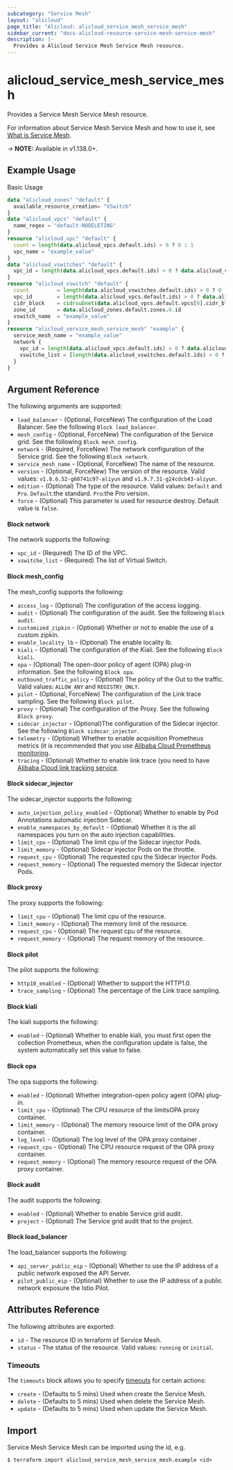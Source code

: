 ```yaml
---
subcategory: "Service Mesh"
layout: "alicloud"
page_title: "Alicloud: alicloud_service_mesh_service_mesh"
sidebar_current: "docs-alicloud-resource-service-mesh-service-mesh"
description: |-
  Provides a Alicloud Service Mesh Service Mesh resource.
---
```


# alicloud\_service\_mesh\_service\_mesh

Provides a Service Mesh Service Mesh resource.

For information about Service Mesh Service Mesh and how to use it, see [What is Service Mesh](https://help.aliyun.com/document_detail/171559.html).

-> **NOTE:** Available in v1.138.0+.

## Example Usage

Basic Usage

```terraform
data "alicloud_zones" "default" {
  available_resource_creation= "VSwitch"
}
data "alicloud_vpcs" "default" {
  name_regex = "default-NODELETING"
}
resource "alicloud_vpc" "default" {
  count = length(data.alicloud_vpcs.default.ids) > 0 ? 0 : 1
  vpc_name = "example_value"
}
data "alicloud_vswitches" "default" {
  vpc_id = length(data.alicloud_vpcs.default.ids) > 0 ? data.alicloud_vpcs.default.ids[0] : alicloud_vpc.default[0].id
}
resource "alicloud_vswitch" "default" {
  count         = length(data.alicloud_vswitches.default.ids) > 0 ? 0 : 1
  vpc_id        = length(data.alicloud_vpcs.default.ids) > 0 ? data.alicloud_vpcs.default.ids[0] : alicloud_vpc.default[0].id
  cidr_block    = cidrsubnet(data.alicloud_vpcs.default.vpcs[0].cidr_block, 8, 2)
  zone_id     	= data.alicloud_zones.default.zones.0.id
  vswitch_name  = "example_value"
}
resource "alicloud_service_mesh_service_mesh" "example" {
  service_mesh_name = "example_value"
  network {
    vpc_id = length(data.alicloud_vpcs.default.ids) > 0 ? data.alicloud_vpcs.default.ids[0] : alicloud_vpc.default[0].id
    vswitche_list = [length(data.alicloud_vswitches.default.ids) > 0 ? data.alicloud_vswitches.default.ids[0] : alicloud_vswitch.default[0].id]
  }
}

```

## Argument Reference

The following arguments are supported:

* `load_balancer` - (Optional, ForceNew) The configuration of the Load Balancer. See the following `Block load_balancer`.
* `mesh_config` - (Optional, ForceNew) The configuration of the Service grid. See the following `Block mesh_config`.
* `network` - (Required, ForceNew) The network configuration of the Service grid. See the following `Block network`.
* `service_mesh_name` - (Optional, ForceNew) The name of the resource.
* `version` - (Optional, ForceNew) The version of the resource. Valid values: `v1.8.6.52-g60741c97-aliyun` and `v1.9.7.31-g24cdcb43-aliyun`.
* `edition` - (Optional) The type  of the resource. Valid values: `Default` and `Pro`. `Default`:the standard. `Pro`:the Pro version.
* `force` - (Optional) This parameter is used for resource destroy. Default value is `false`.

#### Block network

The network supports the following: 

* `vpc_id` - (Required) The ID of the VPC.
* `vswitche_list` - (Required) The list of Virtual Switch.

#### Block mesh_config

The mesh_config supports the following: 

* `access_log` - (Optional) The configuration of the access logging.
* `audit` - (Optional) The configuration of the audit. See the following `Block audit`.
* `customized_zipkin` - (Optional) Whether or not to enable the use of a custom zipkin.
* `enable_locality_lb` - (Optional) The enable locality lb.
* `kiali` - (Optional) The configuration of the Kiali. See the following `Block kiali`.
* `opa` - (Optional) The open-door policy of agent (OPA) plug-in information. See the following `Block opa`.
* `outbound_traffic_policy` - (Optional) The policy of the Out to the traffic. Valid values: `ALLOW_ANY` and `REGISTRY_ONLY`.
* `pilot` - (Optional, ForceNew) The configuration of the Link trace sampling. See the following `Block pilot`.
* `proxy` - (Optional) The configuration of the Proxy. See the following `Block proxy`.
* `sidecar_injector` - (Optional)The configuration of the Sidecar injector. See the following `Block sidecar_injector`.
* `telemetry` - (Optional) Whether to enable acquisition Prometheus metrics (it is recommended that you use [Alibaba Cloud Prometheus monitoring](https://arms.console.aliyun.com/).
* `tracing` - (Optional) Whether to enable link trace (you need to have [Alibaba Cloud link tracking service](https://tracing-analysis.console.aliyun.com/).

#### Block sidecar_injector

The sidecar_injector supports the following: 

* `auto_injection_policy_enabled` - (Optional) Whether to enable by Pod Annotations automatic injection Sidecar.
* `enable_namespaces_by_default` - (Optional) Whether it is the all namespaces you turn on the auto injection capabilities.
* `limit_cpu` - (Optional) The limit cpu of the Sidecar injector Pods.
* `limit_memory` - (Optional) Sidecar injector Pods on the throttle.
* `request_cpu` - (Optional) The requested cpu the Sidecar injector Pods.
* `request_memory` - (Optional) The requested memory the Sidecar injector Pods.

#### Block proxy

The proxy supports the following: 

* `limit_cpu` - (Optional) The limit cpu of the resource.
* `limit_memory` - (Optional) The memory limit of the resource.
* `request_cpu` - (Optional) The request cpu of the resource.
* `request_memory` - (Optional) The request memory of the resource.

#### Block pilot

The pilot supports the following: 

* `http10_enabled` - (Optional) Whether to support the HTTP1.0.
* `trace_sampling` - (Optional) The  percentage of the Link trace sampling.

#### Block kiali

The kiali supports the following: 

* `enabled` - (Optional) Whether to enable kiali, you must first open the collection Prometheus, when the configuration update is false, the system automatically set this value to false.

#### Block opa

The opa supports the following:

* `enabled` - (Optional) Whether integration-open policy agent (OPA) plug-in.
* `limit_cpu` - (Optional) The CPU resource  of the limitsOPA proxy container.
* `limit_memory` - (Optional) The memory resource limit of the OPA proxy container.
* `log_level` - (Optional) The log level of the OPA proxy container .
* `request_cpu` - (Optional) The CPU resource request of the OPA proxy container.
* `request_memory` - (Optional) The memory resource request of the OPA proxy container.

#### Block audit

The audit supports the following: 

* `enabled` - (Optional) Whether to enable Service grid audit.
* `project` - (Optional) The Service grid audit that to the project.

#### Block load_balancer

The load_balancer supports the following: 

* `api_server_public_eip` - (Optional)  Whether to use the IP address of a public network exposed the API Server.
* `pilot_public_eip` - (Optional) Whether to use the IP address of a public network exposure the Istio Pilot.

## Attributes Reference

The following attributes are exported:

* `id` - The resource ID in terraform of Service Mesh.
* `status` - The status of the resource. Valid values: `running` or `initial`.

### Timeouts

The `timeouts` block allows you to specify [timeouts](https://www.terraform.io/docs/configuration-0-11/resources.html#timeouts) for certain actions:

* `create` - (Defaults to 5 mins) Used when create the Service Mesh.
* `delete` - (Defaults to 5 mins) Used when delete the Service Mesh.
* `update` - (Defaults to 5 mins) Used when update the Service Mesh.

## Import

Service Mesh Service Mesh can be imported using the id, e.g.

```
$ terraform import alicloud_service_mesh_service_mesh.example <id>
```